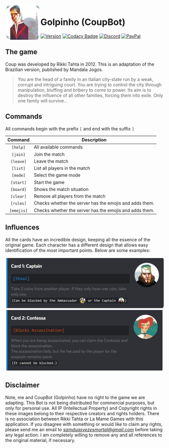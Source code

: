 <br />

<img align="left" src="src/assets/images/coup.png" width="112" height="112">

# Golpinho (CoupBot)

[![Version](https://badge.fury.io/gh/tterb%2FHyde.svg)](https://badge.fury.io/gh/tterb%2FHyde)
[![Codacy Badge](https://api.codacy.com/project/badge/Grade/8c0125508ebb42078891fc2414de6284)](https://www.codacy.com/manual/SamuelHiroyuki/coup-discord-bot?utm_source=github.com&utm_medium=referral&utm_content=SamuelHiroyuki/coup-discord-bot&utm_campaign=Badge_Grade)
[![Discord](https://discordapp.com/api/guilds/692521354020520026/widget.png)](https://discord.gg/5dUCrH6)
[![PayPal](https://img.shields.io/badge/paypal-donate-yellow.svg)](https://www.paypal.com/cgi-bin/webscr?cmd=_donations&business=WGDWBWMKEV432&currency_code=USD&source=url)

<h2>The game</h2>

Coup was developed by Rikki Tahta in 2012. This is an adaptation of the Brazilian version, published by Mandala Jogos.

> You are the head of a family in an Italian city-state run by a weak, corrupt and intriguing court. You are trying to control the city through manipulation, bluffing and bribery to come to power. Its aim is to destroy the influence of all other families, forcing them into exile. Only one family will survive...

## Commands

All commands begin with the prefix `[` and end with the suffix `]`

|  Command   | Description                                             |
| :--------: | ------------------------------------------------------- |
|  `[help]`  | All available commands                                  |
|  `[join]`  | Join the match                                          |
| `[leave]`  | Leave the match                                         |
|  `[list]`  | List all players in the match                           |
|  `[mode]`  | Select the game mode                                    |
| `[start]`  | Start the game                                          |
| `[board]`  | Shows the match situation                               |
| `[clear]`  | Remove all players from the match                       |
| `[rules]`  | Checks whether the server has the emojis and adds them. |
| `[emojis]` | Checks whether the server has the emojis and adds them. |

## Influences

All the cards have an incredible design, keeping all the essence of the original game. Each character has a different design that allows easy identification of the most important points. Below are some examples:

<img src="src/assets/images/cap-card.png" style="border-radius: 8px;" />
<img src="src/assets/images/cont-card.png" style="border-radius: 8px;" />

## Disclaimer

Note, me and CoupBot (Golpinho) have no right to the game we are adapting. This Bot is not being distributed for commercial purposes, but only for personal use. All IP (Intellectual Property) and Copyright rights in these images belong to their respective creators and rights holders. There is no association between Rikki Tahta or La Mame Games with this application. If you disagree with something or would like to claim any rights, please send me an email to [_<samduasvezesmortal@gmail.com>_](mailto:samduasvezesmortal@gmail.com) before taking any legal action. I am completely willing to remove any and all references to the original material, if necessary.
